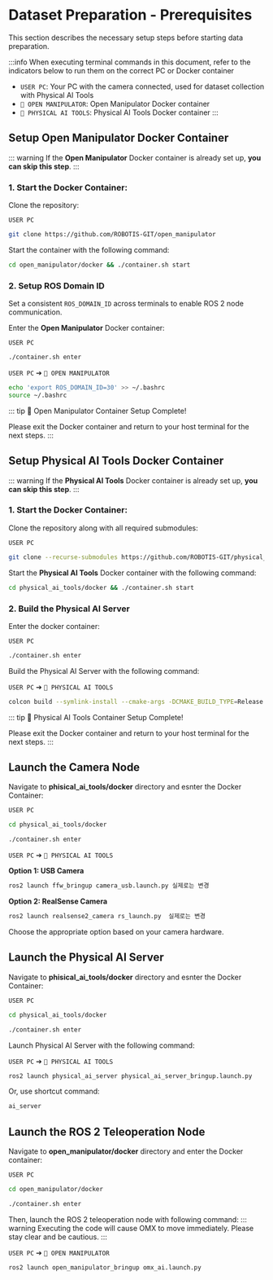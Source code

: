 # Dataset Preparation - Prerequisites

This section describes the necessary setup steps before starting data preparation.

:::info
When executing terminal commands in this document, refer to the indicators below to run them on the correct PC or Docker container

- `USER PC`: Your PC with the camera connected, used for dataset collection with Physical AI Tools
- `🐋 OPEN MANIPULATOR`: Open Manipulator Docker container
- `🐋 PHYSICAL AI TOOLS`: Physical AI Tools Docker container
:::

## Setup Open Manipulator Docker Container

::: warning
If the **Open Manipulator** Docker container is already set up, **you can skip this step**.
:::

### 1. Start the Docker Container:

Clone the repository:

`USER PC`
```bash
git clone https://github.com/ROBOTIS-GIT/open_manipulator
```
Start the container with the following command:

```bash
cd open_manipulator/docker && ./container.sh start
```

### 2. Setup ROS Domain ID
Set a consistent `ROS_DOMAIN_ID` across terminals to enable ROS 2 node communication.


Enter the **Open Manipulator** Docker container:

`USER PC`
```bash
./container.sh enter
```

`USER PC` ➔ `🐋 OPEN MANIPULATOR`

```bash
echo 'export ROS_DOMAIN_ID=30' >> ~/.bashrc
source ~/.bashrc
```
::: tip 🎉 Open Manipulator Container Setup Complete!

Please exit the Docker container and return to your host terminal for the next steps.
:::

## Setup Physical AI Tools Docker Container

::: warning
If the **Physical AI Tools** Docker container is already set up, **you can skip this step**.
:::

### 1. Start the Docker Container:

Clone the repository along with all required submodules:

`USER PC`
```bash
git clone --recurse-submodules https://github.com/ROBOTIS-GIT/physical_ai_tools.git
```

Start the **Physical AI Tools** Docker container with the following command:
```bash
cd physical_ai_tools/docker && ./container.sh start
```

### 2. Build the Physical AI Server

Enter the docker container:

`USER PC`
```bash
./container.sh enter
```
Build the Physical AI Server with the following command:

`USER PC` ➔ `🐋 PHYSICAL AI TOOLS`
```bash
colcon build --symlink-install --cmake-args -DCMAKE_BUILD_TYPE=Release
```
::: tip 🎉 Physical AI Tools Container Setup Complete!

Please exit the Docker container and return to your host terminal for the next steps.
:::

## Launch the Camera Node

Navigate to **phisical_ai_tools/docker** directory and esnter the Docker Container:

`USER PC`
```bash
cd physical_ai_tools/docker
```
```bash
./container.sh enter
```
`USER PC` ➔ `🐋 PHYSICAL AI TOOLS`

**Option 1: USB Camera**
```bash
ros2 launch ffw_bringup camera_usb.launch.py 실제로는 변경
```

**Option 2: RealSense Camera**
```bash
ros2 launch realsense2_camera rs_launch.py  실제로는 변경
```

Choose the appropriate option based on your camera hardware.

## Launch the Physical AI Server

Navigate to **phisical_ai_tools/docker** directory and esnter the Docker Container:

`USER PC`
```bash
cd physical_ai_tools/docker
```
```bash
./container.sh enter
```

Launch Physical AI Server with the following command:

`USER PC` ➔ `🐋 PHYSICAL AI TOOLS`
```bash
ros2 launch physical_ai_server physical_ai_server_bringup.launch.py
```
Or, use shortcut command:

```bash
ai_server
```

## Launch the ROS 2 Teleoperation Node

Navigate to **open_manipulator/docker** directory and enter the Docker container:

`USER PC`
```bash
cd open_manipulator/docker
```
```bash
./container.sh enter
```
Then, launch the ROS 2 teleoperation node with following command:
::: warning
Executing the code will cause OMX to move immediately. Please stay clear and be cautious.
:::

`USER PC` ➔ `🐋 OPEN MANIPULATOR`
```bash
ros2 launch open_manipulator_bringup omx_ai.launch.py
``` 